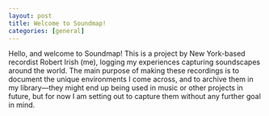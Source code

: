 ```yaml
---
layout: post
title: Welcome to Soundmap!
categories: [general]
---
```


Hello, and welcome to Soundmap! This is a project by New York-based recordist Robert Irish (me), logging my experiences capturing soundscapes around the world. The main purpose of making these recordings is to document the unique environments I come across, and to archive them in my library—they might end up being used in music or other projects in future, but for now I am setting out to capture them without any further goal in mind. <!--more-->